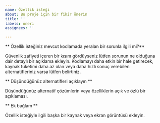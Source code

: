 ```yaml
---
name: Özellik isteği
about: Bu proje için bir fikir önerin
title: ''
labels: öneri
assignees: ''

---
```


** Özellik isteğiniz mevcut kodlamada yeralan bir sorunla ilgili mi?**

Güvenlik zafiyeti içeren bir kısım gördüyseniz lütfen sorunun ne olduğuna dair detaylı bir açıklama ekleyin. Kodlamayı daha etkin bir hale getirecek, kaynak tüketimi daha az olan veya daha hızlı sonuç verebilen alternatifleriniz varsa lütfen belirtiniz.


** Düşündüğünüz alternatifleri açıklayın **

Düşündüğünüz alternatif çözümlerin veya özelliklerin açık ve özlü bir açıklaması.


** Ek bağlam **

Özellik isteğiyle ilgili başka bir kaynak veya ekran görüntüsü ekleyin.
